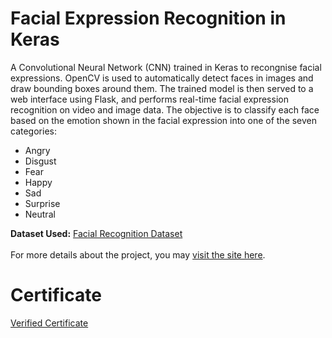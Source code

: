 # Facial Expression Recognition in Keras
A Convolutional Neural Network (CNN) trained in Keras to recongnise facial expressions. OpenCV is used to automatically detect faces in images and draw bounding boxes around them. The trained model is then served to a web interface using Flask, and performs real-time facial expression recognition on video and image data. The objective is to classify each face based on the emotion shown in the facial expression into one of the seven categories:<br>
<ul>
  <li> Angry </li>
  <li> Disgust </li>
  <li> Fear </li>
  <li> Happy </li>
  <li> Sad </li>
  <li> Surprise </li>
  <li> Neutral </li>
</ul>
<b>Dataset Used:</b> <a href="https://www.kaggle.com/c/challenges-in-representation-learning-facial-expression-recognition-challenge/data">Facial Recognition Dataset</a><br><br>
For more details about the project, you may <a href="https://www.coursera.org/projects/facial-expression-recognition-keras">visit the site here</a>.

# Certificate
<a href="https://www.coursera.org/account/accomplishments/certificate/5Q4CBYSCUTQG">Verified Certificate</a>
